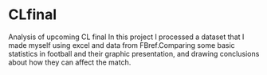 # CLfinal
Analysis of upcoming CL final
In this project I processed a dataset that I made myself using excel and  data from FBref.Comparing some basic statistics in football and their graphic presentation, and drawing conclusions about how they can affect the match.
